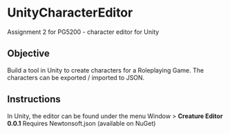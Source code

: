 # UnityCharacterEditor
Assignment 2 for PG5200 - character editor for Unity

## Objective
Build a tool in Unity to create characters for a Roleplaying Game. The characters can be exported / imported to JSON.

## Instructions
In Unity, the editor can be found under the menu Window > **Creature Editor 0.0.1**
Requires Newtonsoft.json (available on NuGet)